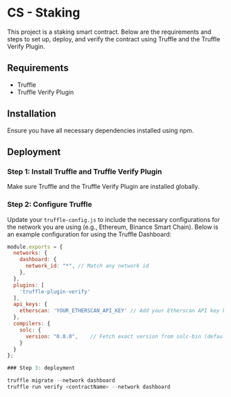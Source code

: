 # CS - Staking

This project is a staking smart contract. Below are the requirements and steps to set up, deploy, and verify the contract using Truffle and the Truffle Verify Plugin.

## Requirements

- Truffle
- Truffle Verify Plugin

## Installation

Ensure you have all necessary dependencies installed using npm.

## Deployment

### Step 1: Install Truffle and Truffle Verify Plugin

Make sure Truffle and the Truffle Verify Plugin are installed globally.

### Step 2: Configure Truffle

Update your `truffle-config.js` to include the necessary configurations for the network you are using (e.g., Ethereum, Binance Smart Chain). Below is an example configuration for using the Truffle Dashboard:

```javascript
module.exports = {
  networks: {
    dashboard: {
      network_id: "*", // Match any network id
    },
  },
  plugins: [
    'truffle-plugin-verify'
  ],
  api_keys: {
    etherscan: 'YOUR_ETHERSCAN_API_KEY' // Add your Etherscan API key here
  },
  compilers: {
    solc: {
      version: "0.8.0",    // Fetch exact version from solc-bin (default: truffle's version)
    }
  }
};

### Step 3: deployment

truffle migrate --network dashboard
truffle run verify <contractName> --network dashboard


